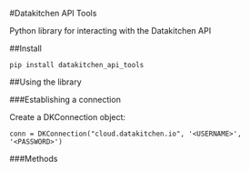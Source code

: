 #Datakitchen API Tools

Python library for interacting with the Datakitchen API

##Install

`pip install datakitchen_api_tools` 

##Using the library

###Establishing a connection

Create a DKConnection object:

`conn = DKConnection("cloud.datakitchen.io", '<USERNAME>', '<PASSWORD>')`


###Methods


